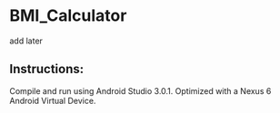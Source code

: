 # BMI_Calculator
 add later

 ## Instructions: ##
Compile and run using Android Studio 3.0.1. Optimized with a Nexus 6 Android Virtual Device. 
